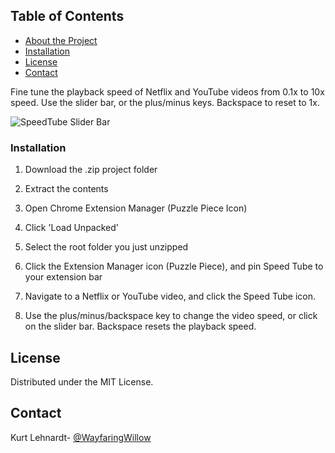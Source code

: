 ## Table of Contents

* [About the Project](#about-the-project)
* [Installation](#installation)
* [License](#license)
* [Contact](#contact)



Fine tune the playback speed of Netflix and YouTube videos from 0.1x to 10x speed.  Use the slider bar, or the plus/minus keys. Backspace to reset to 1x.

![SpeedTube Slider Bar](https://i.ibb.co/FsxYqyY/image.png)

### Installation

1. Download the .zip project folder

2. Extract the contents

3. Open Chrome Extension Manager  (Puzzle Piece Icon)

4. Click 'Load Unpacked' 

5. Select the root folder you just unzipped

6.  Click the Extension Manager icon (Puzzle Piece), and pin Speed Tube to your extension bar

7. Navigate to a Netflix or YouTube video, and click the Speed Tube icon.

8. Use the plus/minus/backspace key to change the video speed, or click on the slider bar. Backspace resets the playback speed.


<!-- LICENSE -->
## License

Distributed under the MIT License.


<!-- CONTACT -->
## Contact

Kurt Lehnardt- [@WayfaringWillow](https://twitter.com/WayfaringWillow)

